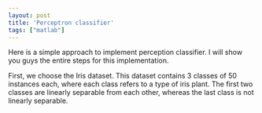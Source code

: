 ```yaml
---
layout: post
title: 'Perceptron classifier'
tags: ["matlab"]
---
```


Here is a simple approach to implement perception classifier. I will show you guys the entire steps for this implementation.

First, we choose the Iris dataset. This dataset contains 3 classes of 50 instances each, where each class refers to a type of iris plant. The first two classes are linearly separable from each other, whereas the last class is not linearly separable. 
